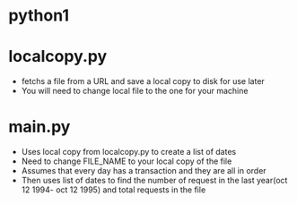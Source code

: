 # python1

# localcopy.py
  - fetchs a file from a URL and save a local copy to disk for use later
  - You will need to change local file to the one for your machine
# main.py
  - Uses local copy from localcopy.py to create a list of dates
  - Need to change FILE_NAME to your local copy of the file
  - Assumes that every day has a transaction and they are all in order
  - Then uses list of dates to find the number of request in the last year(oct 12 1994- oct 12 1995) and total requests in the file
